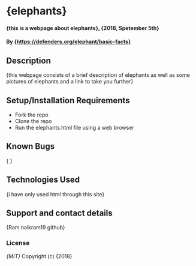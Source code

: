 # {elephants}
#### {this is a webpage about elephants}, {2018, Spetember 5th}
#### By **{https://defenders.org/elephant/basic-facts}**
## Description
{this webpage consists of a brief description of elephants as well as some pictures of elephants and a link to take you further}
## Setup/Installation Requirements
* Fork the repo
* Clone the repo
* Run the elephants.html file using a web browser
## Known Bugs
{ }
## Technologies Used
{i have only used html through this site}
## Support and contact details
{Ram naikram19 github}
### License
*{MIT}*
Copyright (c) {2018}   